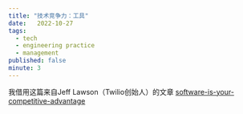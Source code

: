 ```yaml
---
title: "技术竞争力：工具"
date:   2022-10-27
tags:
  - tech
  - engineering practice
  - management
published: false
minute: 3
---
```


我借用这篇来自Jeff Lawson（Twilio创始人）的文章 [software-is-your-competitive-advantage](https://hbr.org/2021/01/in-the-digital-economy-your-software-is-your-competitive-advantage)

